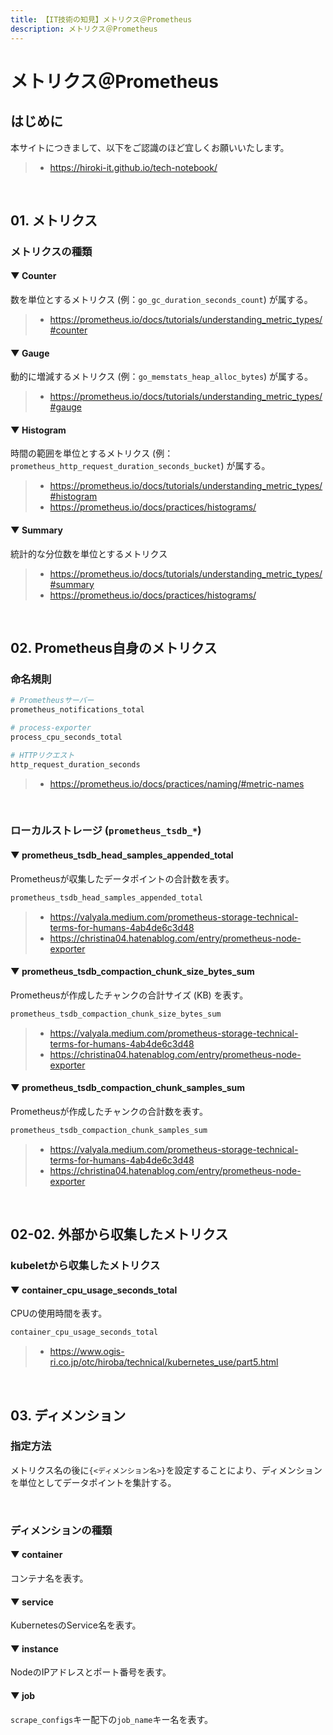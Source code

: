 ```yaml
---
title: 【IT技術の知見】メトリクス＠Prometheus
description: メトリクス＠Prometheus
---
```


# メトリクス＠Prometheus

## はじめに

本サイトにつきまして、以下をご認識のほど宜しくお願いいたします。

> - https://hiroki-it.github.io/tech-notebook/

<br>

## 01. メトリクス

### メトリクスの種類

#### ▼ Counter

数を単位とするメトリクス (例：`go_gc_duration_seconds_count`) が属する。

> - https://prometheus.io/docs/tutorials/understanding_metric_types/#counter

#### ▼ Gauge

動的に増減するメトリクス (例：`go_memstats_heap_alloc_bytes`) が属する。

> - https://prometheus.io/docs/tutorials/understanding_metric_types/#gauge

#### ▼ Histogram

時間の範囲を単位とするメトリクス (例：`prometheus_http_request_duration_seconds_bucket`) が属する。

> - https://prometheus.io/docs/tutorials/understanding_metric_types/#histogram
> - https://prometheus.io/docs/practices/histograms/

#### ▼ Summary

統計的な分位数を単位とするメトリクス

> - https://prometheus.io/docs/tutorials/understanding_metric_types/#summary
> - https://prometheus.io/docs/practices/histograms/

<br>

## 02. Prometheus自身のメトリクス

### 命名規則

```bash
# Prometheusサーバー
prometheus_notifications_total
```

```bash
# process-exporter
process_cpu_seconds_total
```

```bash
# HTTPリクエスト
http_request_duration_seconds
```

> - https://prometheus.io/docs/practices/naming/#metric-names

<br>

### ローカルストレージ (`prometheus_tsdb_*`)

#### ▼ prometheus_tsdb_head_samples_appended_total

Prometheusが収集したデータポイントの合計数を表す。

```bash
prometheus_tsdb_head_samples_appended_total
```

> - https://valyala.medium.com/prometheus-storage-technical-terms-for-humans-4ab4de6c3d48
> - https://christina04.hatenablog.com/entry/prometheus-node-exporter

#### ▼ prometheus_tsdb_compaction_chunk_size_bytes_sum

Prometheusが作成したチャンクの合計サイズ (KB) を表す。

```bash
prometheus_tsdb_compaction_chunk_size_bytes_sum
```

> - https://valyala.medium.com/prometheus-storage-technical-terms-for-humans-4ab4de6c3d48
> - https://christina04.hatenablog.com/entry/prometheus-node-exporter

#### ▼ prometheus_tsdb_compaction_chunk_samples_sum

Prometheusが作成したチャンクの合計数を表す。

```bash
prometheus_tsdb_compaction_chunk_samples_sum
```

> - https://valyala.medium.com/prometheus-storage-technical-terms-for-humans-4ab4de6c3d48
> - https://christina04.hatenablog.com/entry/prometheus-node-exporter

<br>

## 02-02. 外部から収集したメトリクス

### kubeletから収集したメトリクス

#### ▼ container_cpu_usage_seconds_total

CPUの使用時間を表す。

```bash
container_cpu_usage_seconds_total
```

> - https://www.ogis-ri.co.jp/otc/hiroba/technical/kubernetes_use/part5.html

<br>

## 03. ディメンション

### 指定方法

メトリクス名の後に`{<ディメンション名>}`を設定することにより、ディメンションを単位としてデータポイントを集計する。

<br>

### ディメンションの種類

#### ▼ container

コンテナ名を表す。

#### ▼ service

KubernetesのService名を表す。

#### ▼ instance

NodeのIPアドレスとポート番号を表す。

#### ▼ job

`scrape_configs`キー配下の`job_name`キー名を表す。

<br>
